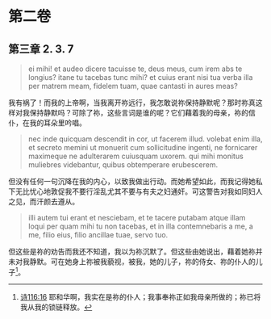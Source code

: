 # 第二卷
## 第三章 2. 3. 7

> ei mihi! et audeo dicere tacuisse te, deus meus, cum irem abs te longius? itane tu tacebas tunc mihi? et cuius erant nisi tua verba illa per matrem meam, fidelem tuam, quae cantasti in aures meas?

我有祸了！而我的上帝啊，当我离开祢远行，我怎敢说祢保持静默呢？那时祢真这样对我保持静默吗？可除了祢，这些言词是谁的呢？它们藉着我的母亲，祢的信仆，在我的耳朵里吟唱。

> nec inde quicquam descendit in cor, ut facerem illud. volebat enim illa, et secreto memini ut monuerit cum sollicitudine ingenti, ne fornicarer maximeque ne adulterarem cuiusquam uxorem. qui mihi monitus muliebres videbantur, quibus obtemperare erubescerem.

但没有任何一句沉降在我的内心，以致我做出行动。而她希望如此，而我记得她私下无比忧心地敦促我不要行淫乱尤其不要与有夫之妇通奸。可这警告对我如同妇人之见，而汗颜去遵从。

> illi autem tui erant et nesciebam, et te tacere putabam atque illam loqui per quam mihi tu non tacebas, et in illa contemnebaris a me, a me, filio eius, filio ancillae tuae, servo tuo. 

但这些是祢的劝告而我还不知道，我以为祢沉默了。但这些由她说出，藉着她祢并未对我静默。可在她身上祢被我藐视，被我，她的儿子，祢的侍女、祢的仆人的儿子[^1]。

[^1]: [诗116:16](https://biblehub.com/psalms/116-16.htm) 耶和华啊，我实在是祢的仆人；我事奉祢正如我母亲所做的；祢已将我从我的锁链释放。